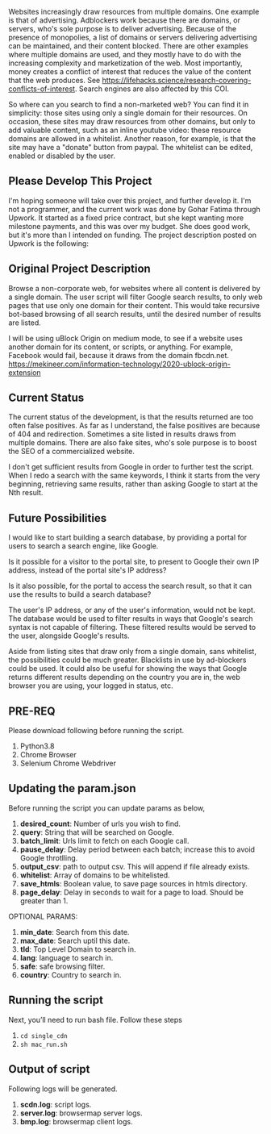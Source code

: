 Websites increasingly draw resources from multiple domains.  One example is that of advertising.  Adblockers work because there are domains, or servers, who's sole purpose is to deliver advertising.  Because of the presence of monopolies, a list of domains or servers delivering advertising can be maintained, and their content blocked.  There are other examples where multiple domains are used, and they mostly have to do with the increasing complexity and marketization of the web.  Most importantly, money creates a conflict of interest that reduces the value of the content that the web produces.  See https://lifehacks.science/research-covering-conflicts-of-interest.  Search engines are also affected by this COI.

So where can you search to find a non-marketed web?  You can find it in simplicity: those sites using only a single domain for their resources.  On occasion, these sites may draw resources from other domains, but only to add valuable content, such as an inline youtube video: these resource domains are allowed in a whitelist.  Another reason, for example, is that the site may have a "donate" button from paypal.  The whitelist can be edited, enabled or disabled by the user.

## Please Develop This Project
I'm hoping someone will take over this project, and further develop it.  I'm not a programmer, and the current work was done by Gohar Fatima through Upwork.  It started as a fixed price contract, but she kept wanting more milestone payments, and this was over my budget.  She does good work, but it's more than I intended on funding.  The project description posted on Upwork is the following:

## Original Project Description
Browse a non-corporate web, for websites where all content is delivered by a single domain.
The user script will filter Google search results, to only web pages that use only one domain for their content.  This would take recursive bot-based browsing of all search results, until the desired number of results are listed.

I will be using uBlock Origin on medium mode, to see if a website uses another domain for its content, or scripts, or anything.  For example, Facebook would fail, because it draws from the domain fbcdn.net.  https://mekineer.com/information-technology/2020-ublock-origin-extension

## Current Status
The current status of the development, is that the results returned are too often false positives.  As far as I understand, the false positives are because of 404 and redirection.  Sometimes a site listed in results draws from multiple domains.  There are also fake sites, who's sole purpose is to boost the SEO of a commercialized website.

I don't get sufficient results from Google in order to further test the script.  When I redo a search with the same keywords, I think it starts from the very beginning, retrieving same results, rather than asking Google to start at the Nth result.

## Future Possibilities
I would like to start building a search database, by providing a portal for users to search a search engine, like Google.

Is it possible for a visitor to the portal site, to present to Google their own IP address, instead of the portal site's IP address?

Is it also possible, for the portal to access the search result, so that it can use the results to build a search database?

The user's IP address, or any of the user's information, would not be kept. The database would be used to filter results in ways that Google's search syntax is not capable of filtering. These filtered results would be served to the user, alongside Google's results.

Aside from listing sites that draw only from a single domain, sans whitelist, the possibilities could be much greater.  Blacklists in use by ad-blockers could be used.  It could also be useful for showing the ways that Google returns different results depending on the country you are in, the web browser you are using, your logged in status, etc.

## PRE-REQ
Please download following before running the script.
1. Python3.8
1. Chrome Browser
1. Selenium Chrome Webdriver

## Updating the param.json
Before running the script you can update params as below,
1. **desired_count**: Number of urls you wish to find.
1. **query**: String that will be searched on Google.
1. **batch_limit**: Urls limit to fetch on each Google call.
1. **pause_delay**: Delay period between each batch; increase this to avoid Google throtlling.
1. **output_csv**: path to output csv. This will append if file already exists.
1. **whitelist**: Array of domains to be whitelisted.
1. **save_htmls**: Boolean value, to save page sources in htmls directory.
1. **page_delay**: Delay in seconds to wait for a page to load. Should be greater than 1.


OPTIONAL PARAMS:
1. **min_date**: Search from this date.
1. **max_date**: Search uptil this date.
1. **tld**: Top Level Domain to search in.
1. **lang**: language to search in.
1. **safe**: safe browsing filter.
1. **country**: Country to search in.

## Running the script
Next, you’ll need to run bash file. Follow these steps
1. ```cd single_cdn```
2. ```sh mac_run.sh```

## Output of script
Following logs will be generated.
1. **scdn.log**: script logs.
1. **server.log**: browsermap server logs.
1. **bmp.log**: browsermap client logs.
